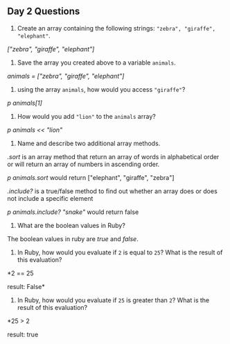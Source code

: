 ## Day 2 Questions

1. Create an array containing the following strings: `"zebra", "giraffe", "elephant"`.

*["zebra", "giraffe", "elephant"]*

1. Save the array you created above to a variable `animals`.

*animals = ["zebra", "giraffe", "elephant"]*

1. using the array `animals`, how would you access `"giraffe"`?

*p animals[1]*

1. How would you add `"lion"` to the `animals` array?

*p animals << "lion"*

1. Name and describe two additional array methods.

*.sort* is an array method that return an array of words in alphabetical order or will return an array of numbers in ascending order.

*p animals.sort* would return ["elephant", "giraffe", "zebra"]

*.include?* is a true/false method to find out whether an array does or does not include a specific element

*p animals.include? "snake"* would return false

1. What are the boolean values in Ruby?

The boolean values in ruby are *true* and *false*.

1. In Ruby, how would you evaluate if `2` is equal to `25`? What is the result of this evaluation?

*2 == 25

result: False*

1. In Ruby, how would you evaluate if `25` is greater than `2`? What is the result of this evaluation?

*25 > 2

result: true
